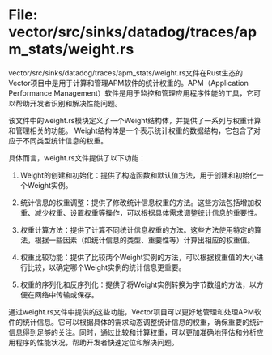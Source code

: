# File: vector/src/sinks/datadog/traces/apm_stats/weight.rs

vector/src/sinks/datadog/traces/apm_stats/weight.rs文件在Rust生态的Vector项目中是用于计算和管理APM软件的统计权重的。APM（Application Performance Management）软件是用于监控和管理应用程序性能的工具，它可以帮助开发者识别和解决性能问题。

该文件中的weight.rs模块定义了一个Weight结构体，并提供了一系列与权重计算和管理相关的功能。 Weight结构体是一个表示统计权重的数据结构，它包含了对应于不同类型统计信息的权重。

具体而言，weight.rs文件提供了以下功能：

1. Weight的创建和初始化：提供了构造函数和默认值方法，用于创建和初始化一个Weight实例。

2. 统计信息的权重调整：提供了修改统计信息权重的方法。这些方法包括增加权重、减少权重、设置权重等操作，可以根据具体需求调整统计信息的重要性。

3. 权重计算方法：提供了计算不同统计信息权重的方法。这些方法使用特定的算法，根据一些因素（如统计信息的类型、重要性等）计算出相应的权重值。

4. 权重比较功能：提供了比较两个Weight实例的方法，可以根据权重值的大小进行比较，以确定哪个Weight实例的统计信息更重要。

5. 权重的序列化和反序列化：提供了将Weight实例转换为字节数组的方法，以方便在网络中传输或保存。

通过weight.rs文件中提供的这些功能，Vector项目可以更好地管理和处理APM软件的统计信息。它可以根据具体的需求动态调整统计信息的权重，确保重要的统计信息得到足够的关注。同时，通过比较和计算权重，可以更加准确地评估和分析应用程序的性能状况，帮助开发者快速定位和解决问题。

